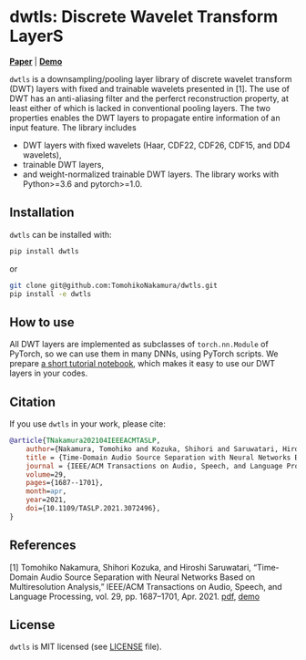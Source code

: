 # dwtls: Discrete Wavelet Transform LayerS

[**Paper**](https://doi.org/10.1109/TASLP.2021.3072496)
| [**Demo**](https://tomohikonakamura.github.io/Tomohiko-Nakamura/demo/HTFD/)

`dwtls` is a downsampling/pooling layer library of discrete wavelet transform (DWT) layers with fixed and trainable wavelets presented in [1].
The use of DWT has an anti-aliasing filter and the perferct reconstruction property, at least either of which is lacked in conventional pooling layers.
The two properties enables the DWT layers to propagate entire information of an input feature.
The library includes
- DWT layers with fixed wavelets (Haar, CDF22, CDF26, CDF15, and DD4 wavelets),
- trainable DWT layers,
- and weight-normalized trainable DWT layers.
The library works with Python>=3.6 and pytorch>=1.0.

## Installation
`dwtls` can be installed with:
```bash
pip install dwtls
```
or 
```bash
git clone git@github.com:TomohikoNakamura/dwtls.git
pip install -e dwtls
```

## How to use
All DWT layers are implemented as subclasses of `torch.nn.Module` of PyTorch, so we can use them in many DNNs, using PyTorch scripts.
We prepare [a short tutorial notebook](tutorial.ipynb), which makes it easy to use our DWT layers in your codes.

## Citation
If you use `dwtls` in your work, please cite:

```bibtex
@article{TNakamura202104IEEEACMTASLP,
    author={Nakamura, Tomohiko and Kozuka, Shihori and Saruwatari, Hiroshi},
    title = {Time-Domain Audio Source Separation with Neural Networks Based on Multiresolution Analysis},
    journal = {IEEE/ACM Transactions on Audio, Speech, and Language Processing},
    volume=29,
    pages={1687--1701},
    month=apr,
    year=2021,
    doi={10.1109/TASLP.2021.3072496},
}
```

## References
[1] Tomohiko Nakamura, Shihori Kozuka, and Hiroshi Saruwatari, “Time-Domain Audio Source Separation with Neural Networks Based on Multiresolution Analysis,” IEEE/ACM Transactions on Audio, Speech, and Language Processing, vol. 29, pp. 1687–1701, Apr. 2021. [pdf](https://doi.org/10.1109/TASLP.2021.3072496), [demo](https://tomohikonakamura.github.io/Tomohiko-Nakamura/demo/MRDLA/)

## License
`dwtls` is MIT licensed (see [LICENSE](LICENSE) file).